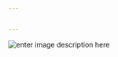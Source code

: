```yaml
---


---
```


<p><img src="https://lh3.googleusercontent.com/fRNw7NxQm-Zk-asyG3e2AVMsmU4NJKMdfVqiE5kU9yyiskd6gjD_XIkDr3T-K_b8c_rXg3mSwjIRtfUQz9VBeAsvtF8bsvgic_QIcpWb9OqvYP4VIC292IoJMJpduFuVR0RrlDfZjHwxw46dAqDqtw7VrbWbUmjWoth3QDVXHQz3tEJcFQ1VqNkWOfNo4OSdAT8gR303YPd2YJZTT03taajlWdDDOoEGFz1RtaJd_5b7HnavGPdUTkUXcXxmD8QL4FDFmQoMsM6MKA5EhCXGlGmxjfUPblLEqH_A43qkw1heeqU_coJwD9iNpL7uUJ8JDuw0p2bGMiIY__vJPn5Z6bAXr72wFy5OaxnfzLpYogKM4LskbyQK1RWsa06Q6KMAzvOuyclBmYMqBiOp5ov2lo1TAFvaipgG2X17W4JcrX9dDufdPspk5SNmlPU0bNwyouLiWxVITIoGU9QLU0DlWd5crehlgYPGP4E3CkWbAWA9uJjQHKHArK-71CZ5u77mWpMwowdg37Qq2rKJed0UA9rHVXcAm_8Ev3G6SEWo9HVwIc260TGoolbRLYiDCj8uUg7gpGCvcXMlTB_VLe4011myaFg7nzKnoY4QclMni5xTdBixbhEumjEia-yY8JGogr2Ob2hbtBW5q5qlOjueL6ui1bKrny-4_J5vBGHWZIEFOvWB=w772-h434-no" alt="enter image description here"></p>

